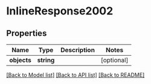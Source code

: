 # InlineResponse2002

## Properties
Name | Type | Description | Notes
------------ | ------------- | ------------- | -------------
**objects** | **string** |  | [optional] 

[[Back to Model list]](../../README.md#documentation-for-models) [[Back to API list]](../../README.md#documentation-for-api-endpoints) [[Back to README]](../../README.md)

